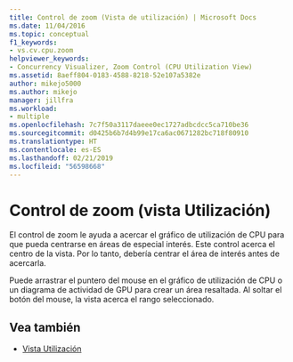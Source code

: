 ```yaml
---
title: Control de zoom (Vista de utilización) | Microsoft Docs
ms.date: 11/04/2016
ms.topic: conceptual
f1_keywords:
- vs.cv.cpu.zoom
helpviewer_keywords:
- Concurrency Visualizer, Zoom Control (CPU Utilization View)
ms.assetid: 8aeff804-0183-4588-8218-52e107a5382e
author: mikejo5000
ms.author: mikejo
manager: jillfra
ms.workload:
- multiple
ms.openlocfilehash: 7c7f50a3117daeee0ec1727adbcdcc5ca710be36
ms.sourcegitcommit: d0425b6b7d4b99e17ca6ac0671282bc718f80910
ms.translationtype: HT
ms.contentlocale: es-ES
ms.lasthandoff: 02/21/2019
ms.locfileid: "56598668"
---
```

# <a name="zoom-control-utilization-view"></a>Control de zoom (vista Utilización)
El control de zoom le ayuda a acercar el gráfico de utilización de CPU para que pueda centrarse en áreas de especial interés. Este control acerca el centro de la vista. Por lo tanto, debería centrar el área de interés antes de acercarla.

 Puede arrastrar el puntero del mouse en el gráfico de utilización de CPU o un diagrama de actividad de GPU para crear un área resaltada. Al soltar el botón del mouse, la vista acerca el rango seleccionado.

## <a name="see-also"></a>Vea también
- [Vista Utilización](../profiling/utilization-view.md)